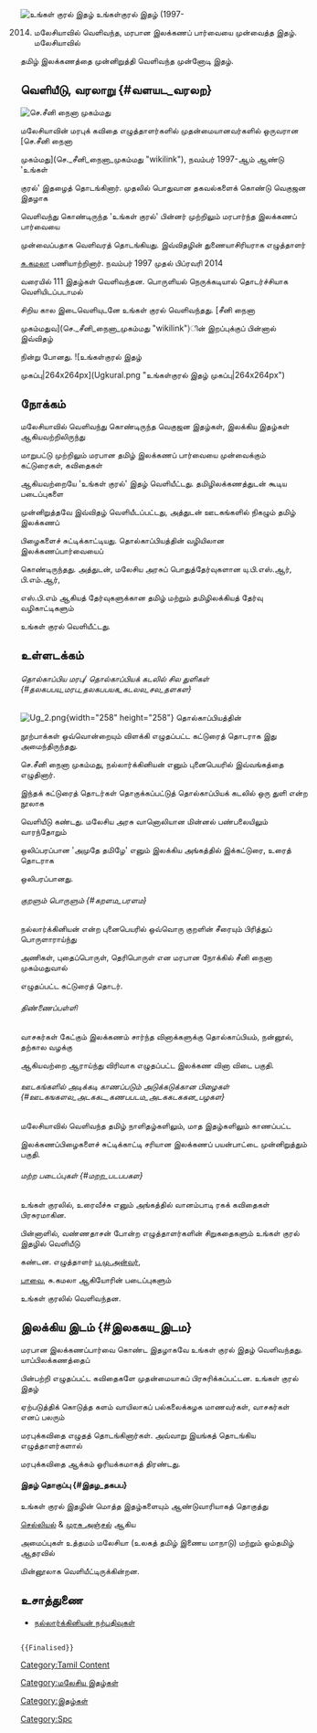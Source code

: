 ![உங்கள் குரல் இதழ்](Ungalkural.jpg "உங்கள் குரல் இதழ்") உங்கள்குரல் இதழ் (1997-
2014) மலேசியாவில் வெளிவந்த, மரபான இலக்கணப் பார்வையை முன்வைத்த இதழ். மலேசியாவில்
தமிழ் இலக்கணத்தை முன்னிறுத்தி வெளிவந்த முன்னோடி இதழ்.

## வெளியீடு, வரலாறு {#வளயட_வரலற}

![செ.சீனி நைனா முகம்மது](Kavinyar_seeni.jpg "செ.சீனி நைனா முகம்மது")
மலேசியாவின் மரபுக் கவிதை எழுத்தாளர்களில் முதன்மையானவர்களில் ஒருவரான [செ.சீனி நைனா
முகம்மது](செ._சீனி_நைனா_முகம்மது "wikilink"), நவம்பர் 1997-ஆம் ஆண்டு \'உங்கள்
குரல்\' இதழைத் தொடங்கினார். முதலில் பொதுவான தகவல்களைக் கொண்டு வெகுஜன இதழாக
வெளிவந்து கொண்டிருந்த \'உங்கள் குரல்\' பின்னர் முற்றிலும் மரபார்ந்த இலக்கணப் பார்வையை
முன்வைப்பதாக வெளிவரத் தொடங்கியது. இவ்விதழின் துணையாசிரியராக எழுத்தாளர்
[சு.கமலா](சு.கமலா "wikilink") பணியாற்றினார். நவம்பர் 1997 முதல் பிப்ரவரி 2014
வரையில் 111 இதழ்கள் வெளிவந்தன. பொருளியல் நெருக்கடியால் தொடர்ச்சியாக வெளியிடப்படாமல்
சிறிய கால இடைவெளியுடனே உங்கள் குரல் வெளிவந்தது. [சீனி நைனா
முகம்மதுவ](செ._சீனி_நைனா_முகம்மது "wikilink")ின் இறப்புக்குப் பின்னால் இவ்விதழ்
நின்று போனது. ![உங்கள்குரல் இதழ்
முகப்பு\|264x264px](Ugkural.png "உங்கள்குரல் இதழ் முகப்பு|264x264px")

## நோக்கம்

மலேசியாவில் வெளிவந்து கொண்டிருந்த வெகுஜன இதழ்கள், இலக்கிய இதழ்கள் ஆகியவற்றிலிருந்து
மாறுபட்டு முற்றிலும் மரபான தமிழ் இலக்கணப் பார்வையை முன்வைக்கும் கட்டுரைகள், கவிதைகள்
ஆகியவற்றையே \'உங்கள் குரல்\' இதழ் வெளியீட்டது. தமிழிலக்கணத்துடன் கூடிய படைப்புகளை
முன்னிறுத்தவே இவ்விதழ் வெளியீடப்பட்டது, அத்துடன் ஊடகங்களில் நிகழும் தமிழ் இலக்கணப்
பிழைகளைச் சுட்டிக்காட்டியது. தொல்காப்பியத்தின் வழியிலான இலக்கணப்பார்வையைப்
கொண்டிருந்தது. அத்துடன், மலேசிய அரசுப் பொதுத்தேர்வுகளான யு.பி.எஸ்.ஆர், பி.எம்.ஆர்,
எஸ்.பி.எம் ஆகியத் தேர்வுகளுக்கான தமிழ் மற்றும் தமிழிலக்கியத் தேர்வு வழிகாட்டிகளும்
உங்கள் குரல் வெளியீட்டது.

## உள்ளடக்கம்

###### தொல்காப்பிய மரபு/ தொல்காப்பியக் கடலில் சில துளிகள் {#தலகபபய_மரப_தலகபபயக_கடலல_சல_தளகள}

![](Ug_2.png "Ug_2.png"){width="258" height="258"} தொல்காப்பியத்தின்
நூற்பாக்கள் ஒவ்வொன்றையும் விளக்கி எழுதப்பட்ட கட்டுரைத் தொடராக இது அமைந்திருந்தது.
செ.சீனி நைனா முகம்மது, நல்லார்க்கினியன் எனும் புனைபெயரில் இவ்வங்கத்தை எழுதினார்.
இந்தக் கட்டுரைத் தொடர்கள் தொகுக்கப்பட்டுத் தொல்காப்பியக் கடலில் ஒரு துளி என்ற நூலாக
வெளியீடு கண்டது. மலேசிய அரசு வானொலியான மின்னல் பண்பலையிலும் வாரந்தோறும்
ஒலிப்பரப்பான \'அமுதே தமிழே\' எனும் இலக்கிய அங்கத்தில் இக்கட்டுரை, உரைத் தொடராக
ஒலிபரப்பானது.

###### குறளும் பொருளும் {#கறளம_பரளம}

நல்லார்க்கினியன் என்ற புனைபெயரில் ஒவ்வொரு குறளின் சீரையும் பிரித்துப் பொருளாராய்ந்து
அணிகள், புதைப்பொருள், தெரிபொருள் என மரபான நோக்கில் சீனி நைனா முகம்மதுவால்
எழுதப்பட்ட கட்டுரைத் தொடர்.

###### திண்ணைப்பள்ளி

வாசகர்கள் கேட்கும் இலக்கணம் சார்ந்த வினாக்களுக்கு தொல்காப்பியம், நன்னூல், தற்கால வழக்கு
ஆகியவற்றை ஆராய்ந்து விரிவாக எழுதப்பட்ட இலக்கண வினா விடை பகுதி.

###### ஊடகங்களில் அடிக்கடி காணப்படும் அடுக்கடுக்கான பிழைகள் {#ஊடகஙகளல_அடககட_கணபபடம_அடககடககன_பழகள}

மலேசியாவில் வெளிவந்த தமிழ் நாளிதழ்களிலும், மாத இதழ்களிலும் காணப்பட்ட
இலக்கணப்பிழைகளைச் சுட்டிக்காட்டி சரியான இலக்கணப் பயன்பாட்டை முன்னிறுத்தும் பகுதி.

###### மற்ற படைப்புகள் {#மறற_படபபகள}

உங்கள் குரலில், உரைவீச்சு எனும் அங்கத்தில் வானம்பாடி ரகக் கவிதைகள் பிரசுரமாகின.
பின்னாளில், வண்ணதாசன் போன்ற எழுத்தாளர்களின் சிறுகதைகளும் உங்கள் குரல் இதழில் வெளியீடு
கண்டன. எழுத்தாளர் [ப.மு.அன்வர்](ப.மு.அன்வர் "wikilink"),
[பாவை](பாவை_(மலேசிய_எழுத்தாளர்) "wikilink"), சு.கமலா ஆகியோரின் படைப்புகளும்
உங்கள் குரலில் வெளிவந்தன.

## இலக்கிய இடம் {#இலககய_இடம}

மரபான இலக்கணப்பார்வை கொண்ட இதழாகவே உங்கள் குரல் இதழ் வெளிவந்தது. யாப்பிலக்கணத்தைப்
பின்பற்றி எழுதப்பட்ட கவிதைகளே முதன்மையாகப் பிரசுரிக்கப்பட்டன. உங்கள் குரல் இதழ்
ஏற்படுத்திக் கொடுத்த களம் வாயிலாகப் பல்கலைக்கழக மாணவர்கள், வாசகர்கள் எனப் பலரும்
மரபுக்கவிதை எழுதத் தொடங்கினார்கள். அவ்வாறு இயங்கத் தொடங்கிய எழுத்தாளர்களால்
மரபுக்கவிதை ஆக்கம் ஓரியக்கமாகத் திரண்டது.

#### இதழ் தொகுப்பு {#இதழ_தகபப}

உங்கள் குரல் இதழின் மொத்த இதழ்களையும் ஆண்டுவாரியாகத் தொகுத்து
[செல்லியல்](செல்லியல் "wikilink") & [முரசு அஞ்சல்](முரசு_அஞ்சல் "wikilink") ஆகிய
அமைப்புகள் உத்தமம் மலேசியா (உலகத் தமிழ் இணைய மாநாடு) மற்றும் ஒம்தமிழ் ஆதரவில்
மின்னூலாக வெளியீட்டிருக்கின்றன.

## உசாத்துணை

-   [நல்லார்க்கினியன் நற்பதிவுகள்](http://kural.anjal.net/)

```{=mediawiki}
{{Finalised}}
```
[Category:Tamil Content](Category:Tamil_Content "wikilink")
[Category:மலேசிய இதழ்கள்](Category:மலேசிய_இதழ்கள் "wikilink")
[Category:இதழ்கள்](Category:இதழ்கள் "wikilink")
[Category:Spc](Category:Spc "wikilink")
